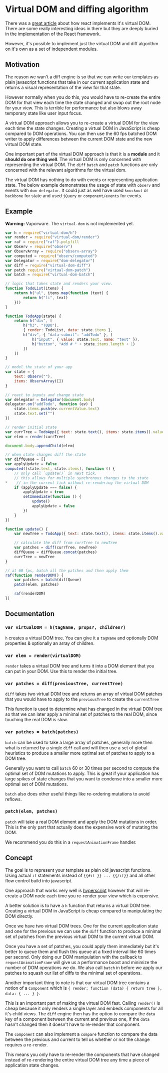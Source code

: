 # Virtual DOM and diffing algorithm

There was a [great article][1] about how react implements it's
  virtual DOM. There are some really interesting ideas in there
  but they are deeply buried in the implementation of the React
  framework.

However, it's possible to implement just the virtual DOM and
  diff algorithm on it's own as a set of independent modules.

## Motivation

The reason we wan't a diff engine is so that we can write our
  templates as plain javascript functions that take in our
  current application state and returns a visual representation
  of the view for that state.

However normally when you do this, you would have to re-create
  the entire DOM for that view each time the state changed and
  swap out the root node for your view. This is terrible for
  performance but also blows away temporary state like user input
  focus.

A virtual DOM approach allows you to re-create a virtual DOM
  for the view each time the state changes. Creating a virtual
  DOM in JavaScript is cheap compared to DOM operations. You can
  then use the 60 fps batched DOM writer to apply differences
  between the current DOM state and the new virtual DOM state.

One important part of the virtual DOM approach is that it is a
  **module** and it **should do one thing well**. The virtual DOM
  is only concerned with representing the virtual DOM. The `diff`
  `batch` and `patch` functions are only concerned with the
  relevant algorithms for the virtual dom.

The virtual DOM has nothing to do with events or representing
  application state. The below example demonstrates the usage
  of state with `observ` and events with `dom-delegator`. It
  could just as well have used `knockout` or `backbone` for state
  and used `jQuery` or `component/events` for events.

## Example

**Warning:** Vaporware. The `virtual-dom` is not implemented yet.

```js
var h = require("virtual-dom/h")
var render = require("virtual-dom/render")
var raf = require("raf").polyfill
var Observ = require("observ")
var ObservArray = require("observ-array")
var computed = require("observ/computed")
var Delegator = require("dom-delegator")
var diff = require("virtual-dom-diff")
var patch require("virtual-dom-patch")
var batch = require("virtual-dom-batch")

// logic that takes state and renders your view.
function TodoList(items) {
    return h("ul", items.map(function (text) {
        return h("li", text)
    }))
}

function TodoApp(state) {
    return h("div", [
        h("h3", "TODO"),
        { render: TodoList, data: state.items },
        h("div", { "data-submit": "addTodo" }, [
            h("input", { value: state.text, name: "text" }),
            h("button", "Add # " + state.items.length + 1)
        ])
    ])
}

// model the state of your app
var state = {
    text: Observ(""),
    items: ObservArray([])
}

// react to inputs and change state
var delegator = Delegator(document.body)
delegator.on("addTodo", function (ev) {
    state.items.push(ev.currentValue.text)
    state.text.set("")
})

// render initial state
var currTree = TodoApp({ text: state.text(), items: state.items().value })
var elem = render(currTree)

document.body.appendChild(elem)

// when state changes diff the state
var diffQueue = []
var applyUpdate = false
computed([state.text, state.items], function () {
    // only call `update()` in next tick.
    // this allows for multiple synchronous changes to the state
*    // in the current tick without re-rendering the virtual DOM
    if (applyUpdate === false) {
        applyUpdate = true
        setImmediate(function () {
            update()
            applyUpdate = false
        })
    }
})

function update() {
    var newTree = TodoApp({ text: state.text(), items: state.items().value })

    // calculate the diff from currTree to newTree
    var patches = diff(currTree, newTree)
    diffQueue = diffQueue.concat(patches)
    currTree = newTree
}

// at 60 fps, batch all the patches and then apply them
raf(function renderDOM() {
    var patches = batch(diffQueue)
    patch(elem, patches)

    raf(renderDOM)
})
```

## Documentation

### `var virtualDOM = h(tagName, props?, children?)`

`h` creates a virtual DOM tree. You can give it a `tagName` and
  optionally DOM properties & optionally an array of children.

### `var elem = render(virtualDOM)`

`render` takes a virtual DOM tree and turns it into a DOM element
  that you can put in your DOM. Use this to render the initial
  tree.

### `var patches = diff(previousTree, currentTree)`

`diff` takes two virtual DOM tree and returns an array of virtual
  DOM patches that you would have to apply to the `previousTree`
  to create the `currentTree`

This function is used to determine what has changed in the
  virtual DOM tree so that we can later apply a minimal set of
  patches to the real DOM, since touching the real DOM is slow.

### `var patches = batch(patches)`

`batch` can be used to take a large array of patches, generally
  more then what is returned by a single `diff` call and will
  then use a set of global heuristics to produce a smaller more
  optimal set of patches to apply to a DOM tree.

Generally you want to call `batch` 60 or 30 times per second to
  compute the optimal set of DOM mutations to apply. This is
  great if your application has large spikes of state changes
  that you want to condense into a smaller more optimal set of
  DOM mutations.

`batch` also does other useful things like re-ordering mutations
  to avoid reflows.

### `patch(elem, patches)`

`patch` will take a real DOM element and apply the DOM mutations
  in order. This is the only part that actually does the
  expensive work of mutating the DOM.

We recommend you do this in a `requestAnimationFrame` handler.

## Concept

The goal is to represent your template as plain old javascript
  functions. Using actual `if` statements instead of
  `{{#if }} ... {{/if}}` and all other flow control build into
  javascript.

One approach that works very well is [hyperscript][2] however
  that will re-create a DOM node each time you re-render your
  view which is expensive.

A better solution is to have a `h` function that returns a
  virtual DOM tree. Creating a virtual DOM in JavaScript is
  cheap compared to manipulating the DOM directly.

Once we have two virtual DOM trees. One for the current application
  state and one for the previous we can use the `diff` function
  to produce a minimal set of patches from the previous virtual
  DOM to the current virtual DOM.

Once you have a set of patches, you could apply them immediately
  but it's better to queue them and flush this queue at a fixed
  interval like 60 times per second. Only doing our DOM
  manipulation with the callback to `requestAnimationFrame` will
  give us a performance boost and minimize the number of DOM
  operations we do. We also call `batch` in before we apply
  our patches to squash our list of diffs to the minimal set of
  operations.

Another important thing to note is that our virtual DOM tree
  contains a notion of a `Component` which is
  `{ render: function (data) { return tree }, data: { ... } }`.

This is an important part of making the virtual DOM fast. Calling
  `render()` is cheap because it only renders a single layer and
  embeds components for all it's child views. The `diff` engine
  then has the option to compare the `data` key of a component
  between the current and previous one, if the `data` hasn't
  changed then it doesn't have to re-render that component.

The `component` can also implement a `compare` function to
  compare the data between the previous and current to tell us
  whether or not the change requires a re-render.

This means you only have to re-render the components that have
  changed instead of re-rendering the entire virtual DOM tree
  any time a piece of application state changes.


  [1]: http://calendar.perfplanet.com/2013/diff/
  [2]: https://github.com/dominictarr/hyperscript